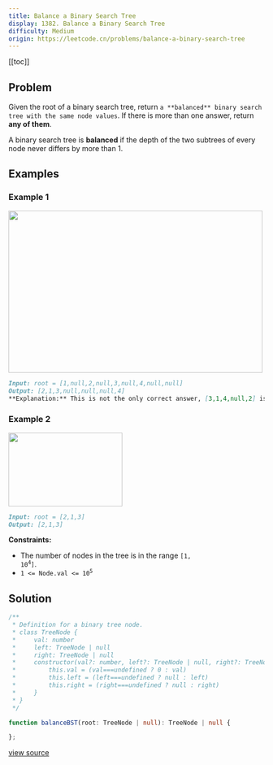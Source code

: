 ```yaml
---
title: Balance a Binary Search Tree
display: 1382. Balance a Binary Search Tree
difficulty: Medium
origin: https://leetcode.cn/problems/balance-a-binary-search-tree
---
```


[[toc]]

## Problem

Given the root of a binary search tree, return `a **balanced** binary search tree with the same node values`. If there is more than one answer, return **any of them**.

A binary search tree is **balanced** if the depth of the two subtrees of every node never differs by more than 1.

## Examples

### Example 1

<img alt="" src="https://assets.leetcode.com/uploads/2021/08/10/balance1-tree.jpg" style="width: 500px; height: 319px;" />

```md
Input: root = [1,null,2,null,3,null,4,null,null]
Output: [2,1,3,null,null,null,4]
**Explanation:** This is not the only correct answer, [3,1,4,null,2] is also correct.
```

### Example 2

<img alt="" src="https://assets.leetcode.com/uploads/2021/08/10/balanced2-tree.jpg" style="width: 224px; height: 145px;" />

```md
Input: root = [2,1,3]
Output: [2,1,3]
```

**Constraints:**

- The number of nodes in the tree is in the range <code>[1, 10<sup>4</sup>]</code>.
- <code>1 &lt;= Node.val &lt;= 10<sup>5</sup></code>

## Solution

```ts
/**
 * Definition for a binary tree node.
 * class TreeNode {
 *     val: number
 *     left: TreeNode | null
 *     right: TreeNode | null
 *     constructor(val?: number, left?: TreeNode | null, right?: TreeNode | null) {
 *         this.val = (val===undefined ? 0 : val)
 *         this.left = (left===undefined ? null : left)
 *         this.right = (right===undefined ? null : right)
 *     }
 * }
 */

function balanceBST(root: TreeNode | null): TreeNode | null {

};
```

[view source](https://leetcode.cn/problems/balance-a-binary-search-tree)
